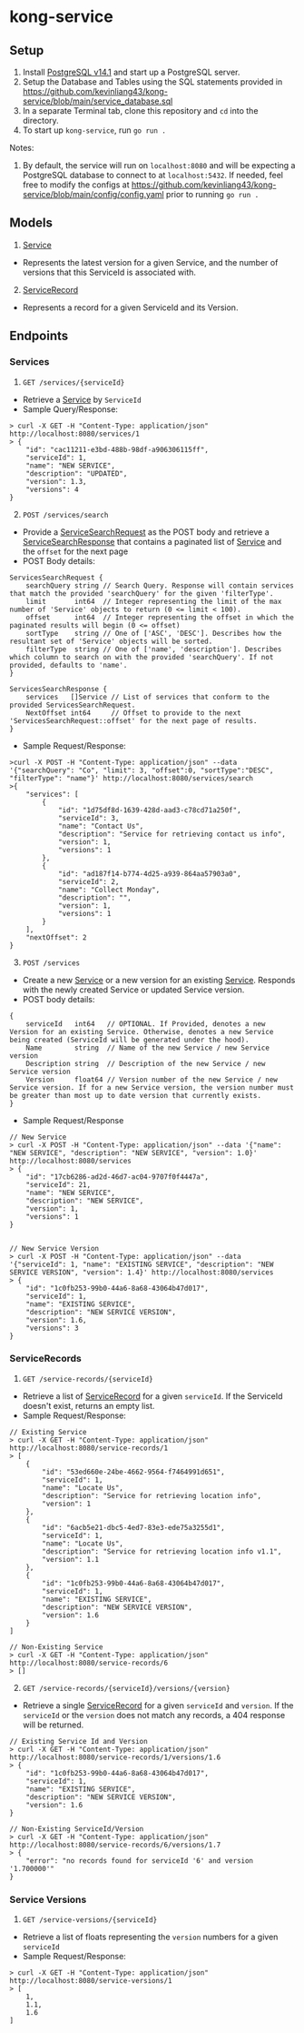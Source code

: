 # kong-service

## Setup
1. Install [PostgreSQL v14.1](https://www.postgresql.org/docs/14/index.html) and start up a PostgreSQL server.
2. Setup the Database and Tables using the SQL statements provided in https://github.com/kevinliang43/kong-service/blob/main/service_database.sql
3. In a separate Terminal tab, clone this repository and `cd` into the directory.
4. To start up `kong-service`, run `go run .`

Notes:
1. By default, the service will run on `localhost:8080` and will be expecting a PostgreSQL database to connect to at `localhost:5432`. If needed, feel free to modify the configs at https://github.com/kevinliang43/kong-service/blob/main/config/config.yaml prior to running `go run .`

## Models

1. [Service](https://github.com/kevinliang43/kong-service/blob/main/models/service.go#L11-L18)
  - Represents the latest version for a given Service, and the number of versions that this ServiceId is associated with.
2. [ServiceRecord](https://github.com/kevinliang43/kong-service/blob/main/models/service.go#L3-L9)
  - Represents a record for a given ServiceId and its Version.

## Endpoints

### Services
1. `GET /services/{serviceId}`
  - Retrieve a [Service](https://github.com/kevinliang43/kong-service/blob/main/models/service.go#L11-L18) by `ServiceId`
  - Sample Query/Response:

```
> curl -X GET -H "Content-Type: application/json" http://localhost:8080/services/1
> {
    "id": "cac11211-e3bd-488b-98df-a906306115ff",
    "serviceId": 1,
    "name": "NEW SERVICE",
    "description": "UPDATED",
    "version": 1.3,
    "versions": 4
}
```


2. `POST /services/search`
  - Provide a [ServiceSearchRequest](https://github.com/kevinliang43/kong-service/blob/main/models/service.go#L20-L26) as the POST body and retrieve a [ServiceSearchResponse](https://github.com/kevinliang43/kong-service/blob/main/models/service.go#L28-L31) that contains a paginated list of [Service](https://github.com/kevinliang43/kong-service/blob/main/models/service.go#L11-L18) and the `offset` for the next page
  - POST Body details:

```
ServicesSearchRequest {
	searchQuery string // Search Query. Response will contain services that match the provided 'searchQuery' for the given 'filterType'.
	limit       int64  // Integer representing the limit of the max number of 'Service' objects to return (0 <= limit < 100).
	offset      int64  // Integer representing the offset in which the paginated results will begin (0 <= offset)
	sortType    string // One of ['ASC', 'DESC']. Describes how the resultant set of 'Service' objects will be sorted.
	filterType  string // One of ['name', 'description']. Describes which column to search on with the provided 'searchQuery'. If not provided, defaults to 'name'.
}

ServicesSearchResponse {
	services   []Service // List of services that conform to the provided ServicesSearchRequest.
	NextOffset int64     // Offset to provide to the next 'ServicesSearchRequest::offset' for the next page of results.
}
```
  - Sample Request/Response:

```
>curl -X POST -H "Content-Type: application/json" --data '{"searchQuery": "Co", "limit": 3, "offset":0, "sortType":"DESC", "filterType": "name"}' http://localhost:8080/services/search
>{
    "services": [
        {
            "id": "1d75df8d-1639-428d-aad3-c78cd71a250f",
            "serviceId": 3,
            "name": "Contact Us",
            "description": "Service for retrieving contact us info",
            "version": 1,
            "versions": 1
        },
        {
            "id": "ad187f14-b774-4d25-a939-864aa57903a0",
            "serviceId": 2,
            "name": "Collect Monday",
            "description": "",
            "version": 1,
            "versions": 1
        }
    ],
    "nextOffset": 2
}
```
3. `POST /services`
  - Create a new [Service](https://github.com/kevinliang43/kong-service/blob/main/models/service.go#L11-L18) or a new version for an existing [Service](https://github.com/kevinliang43/kong-service/blob/main/models/service.go#L11-L18). Responds with the newly created Service or updated Service version.
  - POST body details:
```
{
	serviceId   int64   // OPTIONAL. If Provided, denotes a new Version for an existing Service. Otherwise, denotes a new Service being created (ServiceId will be generated under the hood).
	Name        string  // Name of the new Service / new Service version
	Description string  // Description of the new Service / new Service version
	Version     float64 // Version number of the new Service / new Service version. If for a new Service version, the version number must be greater than most up to date version that currently exists.
}
```
  - Sample Request/Response
```
// New Service
> curl -X POST -H "Content-Type: application/json" --data '{"name": "NEW SERVICE", "description": "NEW SERVICE", "version": 1.0}' http://localhost:8080/services
> {
    "id": "17cb6286-ad2d-46d7-ac04-9707f0f4447a",
    "serviceId": 21,
    "name": "NEW SERVICE",
    "description": "NEW SERVICE",
    "version": 1,
    "versions": 1
}


// New Service Version
> curl -X POST -H "Content-Type: application/json" --data '{"serviceId": 1, "name": "EXISTING SERVICE", "description": "NEW SERVICE VERSION", "version": 1.4}' http://localhost:8080/services
> {
    "id": "1c0fb253-99b0-44a6-8a68-43064b47d017",
    "serviceId": 1,
    "name": "EXISTING SERVICE",
    "description": "NEW SERVICE VERSION",
    "version": 1.6,
    "versions": 3
}
```

### ServiceRecords
1. `GET /service-records/{serviceId}`
  - Retrieve a list of [ServiceRecord](https://github.com/kevinliang43/kong-service/blob/main/models/service.go#L3-L9) for a given `serviceId`. If the ServiceId doesn't exist, returns an empty list.
  - Sample Request/Response:
```
// Existing Service
> curl -X GET -H "Content-Type: application/json" http://localhost:8080/service-records/1
> [
    {
        "id": "53ed660e-24be-4662-9564-f7464991d651",
        "serviceId": 1,
        "name": "Locate Us",
        "description": "Service for retrieving location info",
        "version": 1
    },
    {
        "id": "6acb5e21-dbc5-4ed7-83e3-ede75a3255d1",
        "serviceId": 1,
        "name": "Locate Us",
        "description": "Service for retrieving location info v1.1",
        "version": 1.1
    },
    {
        "id": "1c0fb253-99b0-44a6-8a68-43064b47d017",
        "serviceId": 1,
        "name": "EXISTING SERVICE",
        "description": "NEW SERVICE VERSION",
        "version": 1.6
    }
]

// Non-Existing Service
> curl -X GET -H "Content-Type: application/json" http://localhost:8080/service-records/6
> []
```

2. `GET /service-records/{serviceId}/versions/{version}`
  - Retrieve a single [ServiceRecord](https://github.com/kevinliang43/kong-service/blob/main/models/service.go#L3-L9) for a given `serviceId` and `version`. If the `serviceId` or the `version` does not match any records, a 404 response will be returned.

```
// Existing Service Id and Version
> curl -X GET -H "Content-Type: application/json" http://localhost:8080/service-records/1/versions/1.6
> {
    "id": "1c0fb253-99b0-44a6-8a68-43064b47d017",
    "serviceId": 1,
    "name": "EXISTING SERVICE",
    "description": "NEW SERVICE VERSION",
    "version": 1.6
}

// Non-Existing ServiceId/Version
> curl -X GET -H "Content-Type: application/json" http://localhost:8080/service-records/6/versions/1.7
> {
    "error": "no records found for serviceId '6' and version '1.700000'"
}
```

### Service Versions
1. `GET /service-versions/{serviceId}`
  - Retrieve a list of floats representing the `version` numbers for a given `serviceId`
  - Sample Request/Response:
```
> curl -X GET -H "Content-Type: application/json" http://localhost:8080/service-versions/1
> [
    1,
    1.1,
    1.6
]
```
